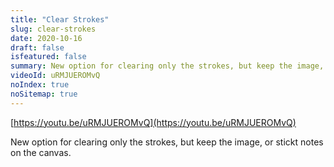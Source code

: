 ```yaml
---
title: "Clear Strokes"
slug: clear-strokes
date: 2020-10-16
draft: false
isfeatured: false
summary: New option for clearing only the strokes, but keep the image, or sticky notes on the canvas.
videoId: uRMJUEROMvQ
noIndex: true
noSitemap: true
---
```




[https://youtu.be/uRMJUEROMvQ](https://youtu.be/uRMJUEROMvQ)

New option for clearing only the strokes, but keep the image, or stickt notes on the canvas.
